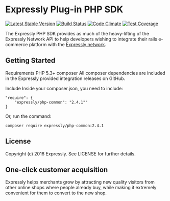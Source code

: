 # Expressly Plug-in PHP SDK

[![Latest Stable Version](https://poser.pugx.org/expressly/php-common/version)]( https://packagist.org/packages/expressly/php-common)
[![Build Status](https://api.travis-ci.org/expressly/php-common.png)](https://travis-ci.org/expressly/php-common)
[![Code Climate](https://codeclimate.com/github/expressly/php-common/badges/gpa.svg)](https://codeclimate.com/github/expressly/php-common)
[![Test Coverage](https://codeclimate.com/github/expressly/php-common/badges/coverage.svg)](https://codeclimate.com/github/expressly/php-common/coverage)

The Expressly PHP SDK provides as much of the heavy-lifting of the Expressly Network API to help developers wishing to
integrate their rails e-commerce platform with the [Expressly network](https://buyexpressly.com).

## Getting Started

Requirements
PHP 5.3+
composer
All composer dependencies are included in the Expressly provided integration releases on GitHub.

Include
Inside your composer.json, you need to include:

    "require": {
        "expressly/php-common": "2.4.1""
    }

Or, run the command:

    composer require expressly/php-common:2.4.1

<!--
## Documentation

Documentation for this repository can be found [here](http://expressly.readthedocs.io/en/latest/)

Further resources including popular e-commerce platform modules can be found on the 
[Expressly developer portal](http://developer.buyexpressly.com).

-->
## License

Copyright (c) 2016 Expressly. See LICENSE for further details.

## One-click customer acquisition

Expressly helps merchants grow by attracting new quality visitors from other online shops where people already buy, 
while making it extremely convenient for them to convert to the new shop.
